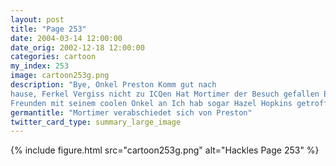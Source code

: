 ```yaml
---
layout: post
title: "Page 253"
date: 2004-03-14 12:00:00
date_orig: 2002-12-18 12:00:00
categories: cartoon
my_index: 253
image: cartoon253g.png
description: "Bye, Onkel Preston Komm gut nach 
hause, Ferkel Vergiss nicht zu ICQen Hat Mortimer der Besuch gefallen Er ist begeistert. Das Kind verehrt meine Hacklerskills Vielleicht gibt er bei seinen
Freunden mit seinem coolen Onkel an Ich hab sogar Hazel Hopkins getroffen Sie ist so 133t Wow Ich hab gehört sie kann alles hacken im Schlaf Preston hackles"
germantitle: "Mortimer verabschiedet sich von Preston"
twitter_card_type: summary_large_image
---
```


{% include figure.html src="cartoon253g.png" alt="Hackles Page 253"  %}
